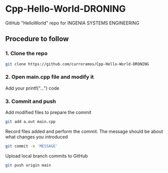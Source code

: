 # Cpp-Hello-World-DRONING
GitHub "HelloWorld" repo for INGENIA SYSTEMS ENGINEERING

## Procedure to follow

### 1. Clone the repo
```sh 
git clone https://github.com/curroramos/Cpp-Hello-World-DRONING
```

### 2. Open main.cpp file and modify it
Add your printf("...") code

### 3. Commit and push
Add modified files to prepare the commit

```sh 
git add a.out main.cpp
```

Record files added and perform the commit. The message should be about what changes you introduced
```sh 
git commit -m 'MESSAGE'
```

Upload local branch commits to GitHub
```sh 
git push origin main
```